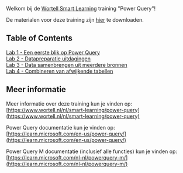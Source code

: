 Welkom bij de [Wortell Smart Learning](https://www.wortell.nl/nl/smart-learning) training "Power Query"!

De materialen voor deze training zijn [hier](https://github.com/wortell-smart-learning/power-query/archive/refs/heads/main.zip) te downloaden.

## Table of Contents

[Lab 1 - Een eerste blik op Power Query](Lab1/LabInstructies1.md)\
[Lab 2 - Datapreparatie uitdagingen](Lab2/LabInstructies2.md)\
[Lab 3 - Data samenbrengen uit meerdere bronnen](Lab3/LabInstructies3.md)\
[Lab 4 - Combineren van afwijkende tabellen](Lab4/LabInstructies4.md)

## Meer informatie

Meer informatie over deze training kun je vinden op: [https://www.wortell.nl/nl/smart-learning/power-query](https://www.wortell.nl/nl/smart-learning/power-query)

Power Query documentatie kun je vinden op: [https://learn.microsoft.com/en-us/power-query/](https://learn.microsoft.com/en-us/power-query/)

Power Query M documentatie (inclusief alle functies) kun je vinden op: [https://learn.microsoft.com/nl-nl/powerquery-m/](https://learn.microsoft.com/nl-nl/powerquery-m/)

